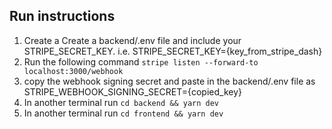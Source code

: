 ## Run instructions
1. Create a Create a backend/.env file and include your STRIPE_SECRET_KEY. i.e. STRIPE_SECRET_KEY={key_from_stripe_dash}
2. Run the following command `stripe listen --forward-to localhost:3000/webhook`
3. copy the webhook signing secret and paste in the backend/.env file as STRIPE_WEBHOOK_SIGNING_SECRET={copied_key}
4. In another terminal run `cd backend && yarn dev`
5. In another terminal run `cd frontend && yarn dev`